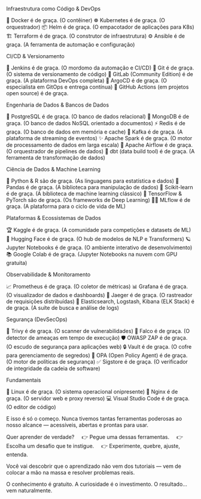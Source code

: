 Infraestrutura como Código & DevOps

🐳 Docker é de graça. (O contêiner) 
☸️ Kubernetes é de graça. (O orquestrador) 
📦 Helm é de graça. (O empacotador de aplicações para K8s) 
🏗️ Terraform é de graça. (O construtor de infraestrutura) 
⚙️ Ansible é de graça. (A ferramenta de automação e configuração)

CI/CD & Versionamento

🤵 Jenkins é de graça. (O mordomo da automação e CI/CD) 
🌿 Git é de graça. (O sistema de versionamento de código) 
🦊 GitLab (Community Edition) é de graça. (A plataforma DevOps completa) 
🐙 ArgoCD é de graça. (O especialista em GitOps e entrega contínua) 
🚀 GitHub Actions (em projetos open source) é de graça.

Engenharia de Dados & Bancos de Dados

🐘 PostgreSQL é de graça. (O banco de dados relacional) 
🍃 MongoDB é de graça. (O banco de dados NoSQL orientado a documentos) 
⚡ Redis é de graça. (O banco de dados em memória e cache) 
🌊 Kafka é de graça. (A plataforma de streaming de eventos) 
✨ Apache Spark é de graça. (O motor de processamento de dados em larga escala) 
💨 Apache Airflow é de graça. (O orquestrador de pipelines de dados) 
🔄 dbt (data build tool) é de graça. (A ferramenta de transformação de dados)

Ciência de Dados & Machine Learning

🐍 Python & R são de graça. (As linguagens para estatística e dados) 
🐼 Pandas é de graça. (A biblioteca para manipulação de dados) 
🤖 Scikit-learn é de graça. (A biblioteca de machine learning clássico) 
🧠 TensorFlow & PyTorch são de graça. (Os frameworks de Deep Learning) 
🧑‍🔬 MLflow é de graça. (A plataforma para o ciclo de vida de ML)

Plataformas & Ecossistemas de Dados

🏆 Kaggle é de graça. (A comunidade para competições e datasets de ML) 
🤗 Hugging Face é de graça. (O hub de modelos de NLP e Transformers) 
🪐 Jupyter Notebooks é de graça. (O ambiente interativo de desenvolvimento) 
📚 Google Colab é de graça. (Jupyter Notebooks na nuvem com GPU gratuita)

Observabilidade & Monitoramento

📈 Prometheus é de graça. (O coletor de métricas) 
📊 Grafana é de graça. (O visualizador de dados e dashboards) 
👣 Jaeger é de graça. (O rastreador de requisições distribuídas) 
🔎 Elasticsearch, Logstash, Kibana (ELK Stack) é de graça. (A suíte de busca e análise de logs)

Segurança (DevSecOps)

🔬 Trivy é de graça. (O scanner de vulnerabilidades) 
🚨 Falco é de graça. (O detector de ameaças em tempo de execução) 
🛡️ OWASP ZAP é de graça. (O escudo de segurança para aplicações web) 
🔒 Vault é de graça. (O cofre para gerenciamento de segredos) 
📜 OPA (Open Policy Agent) é de graça. (O motor de políticas de segurança) 
✅ Sigstore é de graça. (O verificador de integridade da cadeia de software)

Fundamentais

🐧 Linux é de graça. (O sistema operacional onipresente) 
🚦 Nginx é de graça. (O servidor web e proxy reverso) 
💻 Visual Studio Code é de graça. (O editor de código)

E isso é só o começo. Nunca tivemos tantas ferramentas poderosas ao nosso alcance — acessíveis, abertas e prontas para usar.

Quer aprender de verdade?    
👉 Pegue uma dessas ferramentas.    
👉 Escolha um desafio que te instigue.    
👉 Experimente, quebre, ajuste, entenda. 

Você vai descobrir que o aprendizado não vem dos tutoriais — vem de colocar a mão na massa e resolver problemas reais.

O conhecimento é gratuito. A curiosidade é o investimento. O resultado… vem naturalmente.
